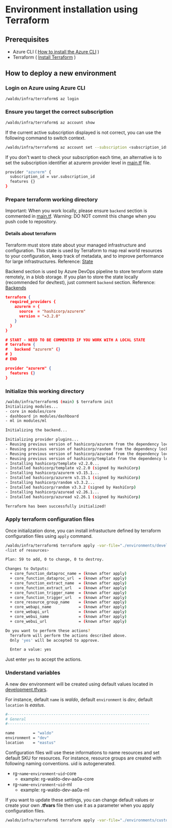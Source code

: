 # Environment installation using Terraform

## Prerequisites

- Azure CLI ( [How to install the Azure CLI](https://learn.microsoft.com/en-us/cli/azure/install-azure-cli) )
- Terraform ( [Install Terraform](https://developer.hashicorp.com/terraform/tutorials/azure-get-started/install-cli) )

## How to deploy a new environment

### Login on Azure using Azure CLI

```bash
/waldo/infra/terraform$ az login
```

### Ensure you target the correct subscription

```bash
/waldo/infra/terraform$ az account show
```

If the current active subscription displayed is not correct, you can use the following command to switch context.

```bash
/waldo/infra/terraform$ az account set --subscription <subscription_id>
```

If you don't want to check your subscription each time, an alternative is to set the subscription identifier at azurerm provider level in [main.tf](../infra/terraform/main.tf) file.

```bash
provider "azurerm" {
  subscription_id = var.subscription_id
  features {}
}
```

### Prepare terraform working directory

Important: When you work locally, please ensure `backend` section is commented in [main.tf](../infra/terraform/main.tf). Warning: DO NOT commit this change when you push code to repository.

#### Details about terraform

Terraform must store state about your managed infrastructure and configuration. This state is used by Terraform to map real world resources to your configuration, keep track of metadata, and to improve performance for large infrastructures. Reference: [State](https://www.terraform.io/language/state)

Backend section is used by Azure DevOps pipeline to store terraform state remotely, in a blob storage. If you plan to store the state locally (recommended for dev/test), just comment `backend` section. Reference: [Backends](https://www.terraform.io/language/settings/backends)

```json
terraform {
  required_providers {
    azurerm = {
      source  = "hashicorp/azurerm"
      version = "=3.2.0"
    }
  }
}

# START - NEED TO BE COMMENTED IF YOU WORK WITH A LOCAL STATE
# terraform {
#   backend "azurerm" {}
# }
# END

provider "azurerm" {
  features {}
}
```

### Initialize this working directory

```bash
/waldo/infra/terraform$ (main) $ terraform init
Initializing modules...
- core in modules/core
- dashboard in modules/dashboard
- ml in modules/ml

Initializing the backend...

Initializing provider plugins...
- Reusing previous version of hashicorp/azurerm from the dependency lock file
- Reusing previous version of hashicorp/random from the dependency lock file
- Reusing previous version of hashicorp/azuread from the dependency lock file
- Reusing previous version of hashicorp/template from the dependency lock file
- Installing hashicorp/template v2.2.0...
- Installed hashicorp/template v2.2.0 (signed by HashiCorp)
- Installing hashicorp/azurerm v3.15.1...
- Installed hashicorp/azurerm v3.15.1 (signed by HashiCorp)
- Installing hashicorp/random v3.3.2...
- Installed hashicorp/random v3.3.2 (signed by HashiCorp)
- Installing hashicorp/azuread v2.26.1...
- Installed hashicorp/azuread v2.26.1 (signed by HashiCorp)

Terraform has been successfully initialized!
```

### Apply terraform configuration files

Once initialization done, you can install infrastucture defined by terraform configuration files using `apply` command.

```bash
/waldo/infra/terraform$ terraform apply -var-file="./environments/development.tfvars"
<list of resources>

Plan: 59 to add, 0 to change, 0 to destroy.

Changes to Outputs:
  + core_function_dataproc_name = (known after apply)
  + core_function_dataproc_url  = (known after apply)
  + core_function_extract_name  = (known after apply)
  + core_function_extract_url   = (known after apply)
  + core_function_trigger_name  = (known after apply)
  + core_function_trigger_url   = (known after apply)
  + core_resource_group_name    = (known after apply)
  + core_webapi_name            = (known after apply)
  + core_webapi_url             = (known after apply)
  + core_webui_name             = (known after apply)
  + core_webui_url              = (known after apply)

Do you want to perform these actions?
  Terraform will perform the actions described above.
  Only 'yes' will be accepted to approve.

  Enter a value: yes
```

Just enter `yes` to accept the actions.

### Understand variables

A new dev environment will be created using default values located in [development.tfvars](../infra/terraform/environments/development.tfvars).

For instance, default `name` is *waldo*, default `environment` is *dev*, default `location` is *eastus*.

```bash
#--------------------------------------------------------------
# General
#--------------------------------------------------------------

name        = "waldo"
environment = "dev"
location    = "eastus"
```

Configuration files will use these informations to name resources and set default SKU for resources. For instance, resource groups are created with following naming conventions. uid is autogenerated.

- rg-`name`-`environment`-`uid`-core
  - example: rg-waldo-dev-aa0a-core
- rg-`name`-`environment`-`uid`-ml
  - example: rg-waldo-dev-aa0a-ml

If you want to update these settings, you can change default values or create your own **.tfvars** file then use it as a parameter when you apply configuration files.

```bash
/waldo/infra/terraform$ terraform apply -var-file="./environments/custom.tfvars"
```
